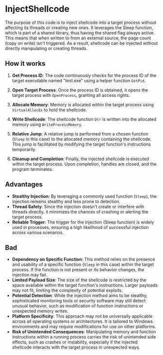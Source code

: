# InjectShellcode

The purpose of this code is to inject shellcode into a target process without affecting its threads or creating new ones. It leverages the Sleep function, which is part of a shared library, thus having the shared flag always active. This means that when written to from an external source, the page count (copy on write) isn't triggered. As a result, shellcode can be injected without directly manipulating or creating threads.

## How it works

1. **Get Process ID**: The code continuously checks for the process ID of the target executable named "test.exe" using a helper function `GetPid`.

2. **Open Target Process**: Once the process ID is obtained, it opens the target process with `OpenProcess`, granting all access rights.

3. **Allocate Memory**: Memory is allocated within the target process using `VirtualAllocEx` to hold the shellcode.

4. **Write Shellcode**: The shellcode function `Dtr` is written into the allocated memory using `WriteProcessMemory`.

5. **Relative Jump**: A relative jump is performed from a chosen function (`Sleep` in this case) to the allocated memory containing the shellcode. This jump is facilitated by modifying the target function's instructions temporarily.

6. **Cleanup and Completion**: Finally, the injected shellcode is executed within the target process. Upon completion, handles are closed, and the program terminates.

## Advantages

- **Stealthy Injection**: By leveraging a commonly used function (`Sleep`), the injection remains stealthy and less prone to detection.
- **Thread Safety**: Since the injection doesn't create or interfere with threads directly, it minimizes the chances of crashing or alerting the target process.
- **Reliable Trigger**: The trigger for the injection (Sleep function) is widely used in processes, ensuring a high likelihood of successful injection across various scenarios.

## Bad

- **Dependency on Specific Function**: This method relies on the presence and usability of a specific function (`Sleep` in this case) within the target process. If the function is not present or its behavior changes, the injection may fail.
- **Limited Payload Size**: The size of the shellcode is restricted by the space available within the target function's instructions. Larger payloads may not fit, limiting the complexity of potential exploits.
- **Potential Detection**: While the injection method aims to be stealthy, sophisticated monitoring tools or security software may still detect unusual behavior, such as modification of function instructions or unexpected memory writes.
- **Platform Specificity**: This approach may not be universally applicable across all operating systems or architectures. It is tailored to Windows environments and may require modifications for use on other platforms.
- **Risk of Unintended Consequences**: Manipulating memory and function instructions within a running process carries the risk of unintended side effects, such as crashes or instability, especially if the injected shellcode interacts with the target process in unexpected ways.
